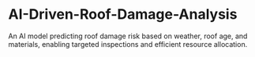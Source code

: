 # AI-Driven-Roof-Damage-Analysis
An AI model predicting roof damage risk based on weather, roof age, and materials, enabling targeted inspections and efficient resource allocation.
